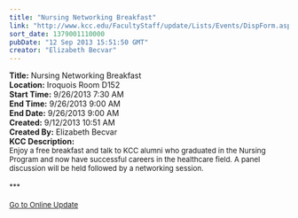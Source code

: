 ```yaml
---
title: "Nursing Networking Breakfast"
link: "http://www.kcc.edu/FacultyStaff/update/Lists/Events/DispForm.aspx?ID=452"
sort_date: 1379001110000
pubDate: "12 Sep 2013 15:51:50 GMT"
creator: "Elizabeth Becvar"
---
```


<div><b>Title:</b> Nursing Networking Breakfast</div>
<div><b>Location:</b> Iroquois Room D152</div>
<div><b>Start Time:</b> 9/26/2013 7:30 AM</div>
<div><b>End Time:</b> 9/26/2013 9:00 AM</div>
<div><b>End Date:</b> 9/26/2013 9:00 AM</div>
<div><b>Created:</b> 9/12/2013 10:51 AM</div>
<div><b>Created By:</b> Elizabeth Becvar</div>
<div><b>KCC Description:</b> <div class="ExternalClassB63B92411C2541AD83ED9B1F8D22BBFA">
<div><font size="2">Enjoy a free breakfast and talk to KCC alumni who graduated in the Nursing Program and now have successful careers in the healthcare field. A panel discussion will be held followed by a networking session.</font></div>
<div><font size="2"></font> </div>
<div><font size="2">***</font></div>
<div><font size="2"></font> </div>
<div><font size="2"><a href="/FacultyStaff/update/Pages/dailyupdate.aspx">Go to Online Update</a></font></div></div></div>
